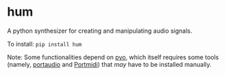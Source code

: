 # hum

A python synthesizer for creating and manipulating audio signals.

To install:	```pip install hum```

Note: Some functionalities depend on [pyo](https://belangeo.github.io/pyo/download.html), 
which itself requires some tools  (namely, [portaudio](https://www.portaudio.com/) 
and [Portmidi](https://github.com/PortMidi/portmidi)) that _may_ have to be 
installed manually.






